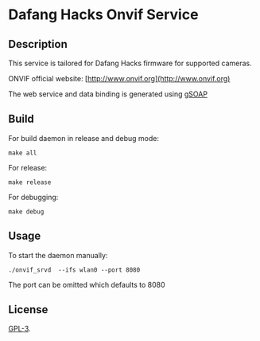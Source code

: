 # Dafang Hacks Onvif Service


## Description

This service is tailored for Dafang Hacks firmware for supported cameras.

ONVIF official website: [http://www.onvif.org](http://www.onvif.org)

The web service and data binding is generated using [gSOAP](http://www.genivia.com)


## Build

For build daemon in release and debug mode:
```console
make all
```

For release:
```console
make release
```

For debugging:
```console
make debug
```


## Usage

To start the daemon manually:

```console
./onvif_srvd  --ifs wlan0 --port 8080
```

The port can be omitted which defaults to 8080


## License

[GPL-3](./LICENSE).

